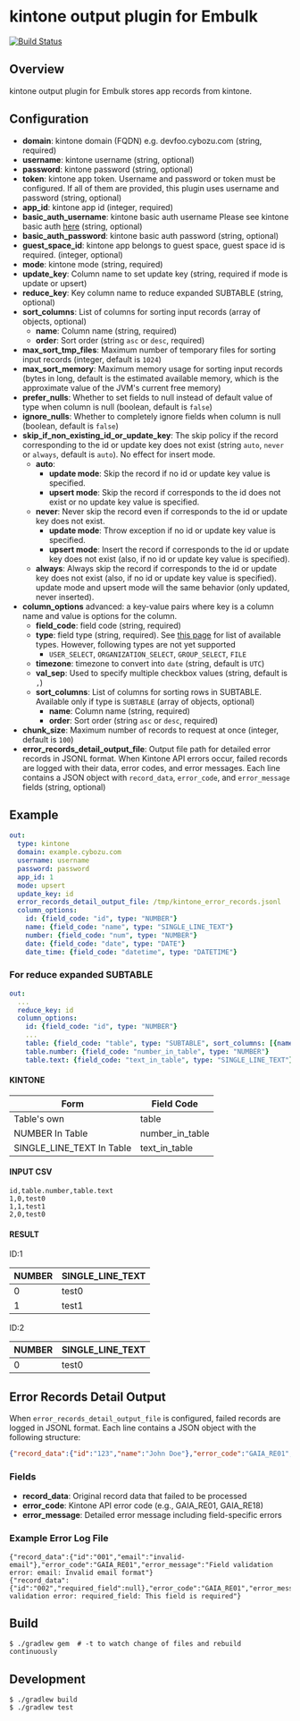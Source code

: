 # kintone output plugin for Embulk

[![Build Status](https://travis-ci.org/trocco-io/embulk-output-kintone.svg?branch=master)](https://travis-ci.org/trocco-io/embulk-output-kintone)

## Overview

kintone output plugin for Embulk stores app records from kintone.

## Configuration

- **domain**: kintone domain (FQDN) e.g. devfoo.cybozu.com (string, required)
- **username**: kintone username (string, optional)
- **password**: kintone password (string, optional)
- **token**: kintone app token. Username and password or token must be configured. If all of them are provided, this plugin uses username and password (string, optional)
- **app_id**: kintone app id (integer, required)
- **basic_auth_username**: kintone basic auth username Please see kintone basic auth [here](https://jp.cybozu.help/general/en/admin/list_security/list_ip_basic/basic_auth.html) (string, optional)
- **basic_auth_password**: kintone basic auth password (string, optional)
- **guest_space_id**: kintone app belongs to guest space, guest space id is required. (integer, optional)
- **mode**: kintone mode (string, required)
- **update_key**: Column name to set update key (string, required if mode is update or upsert)
- **reduce_key**: Key column name to reduce expanded SUBTABLE (string, optional)
- **sort_columns**: List of columns for sorting input records (array of objects, optional)
    - **name**: Column name (string, required)
    - **order**: Sort order (string `asc` or `desc`, required)
- **max_sort_tmp_files**: Maximum number of temporary files for sorting input records (integer, default is `1024`)
- **max_sort_memory**: Maximum memory usage for sorting input records (bytes in long, default is the estimated available memory, which is the approximate value of the JVM's current free memory)
- **prefer_nulls**: Whether to set fields to null instead of default value of type when column is null (boolean, default is `false`)
- **ignore_nulls**: Whether to completely ignore fields when column is null (boolean, default is `false`)
- **skip_if_non_existing_id_or_update_key**: The skip policy if the record corresponding to the id or update key does not exist (string `auto`, `never` or `always`, default is `auto`). No effect for insert mode.
    - **auto**:
        - **update mode**: Skip the record if no id or update key value is specified.
        - **upsert mode**: Skip the record if corresponds to the id does not exist or no update key value is specified.
    - **never**: Never skip the record even if corresponds to the id or update key does not exist.
        - **update mode**: Throw exception if no id or update key value is specified.
        - **upsert mode**: Insert the record if corresponds to the id or update key does not exist (also, if no id or update key value is specified).
    - **always**: Always skip the record if corresponds to the id or update key does not exist (also, if no id or update key value is specified). update mode and upsert mode will the same behavior (only updated, never inserted).
- **column_options** advanced: a key-value pairs where key is a column name and value is options for the column.
    - **field_code**: field code (string, required)
    - **type**: field type (string, required). See [this page](https://cybozu.dev/ja/kintone/docs/overview/field-types/#field-type-update) for list of available types. However, following types are not yet supported
        - `USER_SELECT`, `ORGANIZATION_SELECT`, `GROUP_SELECT`, `FILE`
    - **timezone**: timezone to convert into `date` (string, default is `UTC`)
    - **val_sep**: Used to specify multiple checkbox values (string, default is `,`)
    - **sort_columns**: List of columns for sorting rows in SUBTABLE. Available only if type is `SUBTABLE` (array of objects, optional)
        - **name**: Column name (string, required)
        - **order**: Sort order (string `asc` or `desc`, required)
- **chunk_size**: Maximum number of records to request at once (integer, default is `100`)
- **error_records_detail_output_file**: Output file path for detailed error records in JSONL format. When Kintone API errors occur, failed records are logged with their data, error codes, and error messages. Each line contains a JSON object with `record_data`, `error_code`, and `error_message` fields (string, optional)

## Example

```yaml
out:
  type: kintone
  domain: example.cybozu.com
  username: username
  password: password
  app_id: 1
  mode: upsert
  update_key: id
  error_records_detail_output_file: /tmp/kintone_error_records.jsonl
  column_options:
    id: {field_code: "id", type: "NUMBER"}
    name: {field_code: "name", type: "SINGLE_LINE_TEXT"}
    number: {field_code: "num", type: "NUMBER"}
    date: {field_code: "date", type: "DATE"}
    date_time: {field_code: "datetime", type: "DATETIME"}
```

### For reduce expanded SUBTABLE

```yaml
out:
  ...
  reduce_key: id
  column_options:
    id: {field_code: "id", type: "NUMBER"}
    ...
    table: {field_code: "table", type: "SUBTABLE", sort_columns: [{name: number, order: asc}, {name: text, order: desc}]}
    table.number: {field_code: "number_in_table", type: "NUMBER"}
    table.text: {field_code: "text_in_table", type: "SINGLE_LINE_TEXT"}
```

#### KINTONE

| Form                      | Field Code      |
| ------------------------- | --------------- |
| Table's own               | table           |
| NUMBER In Table           | number_in_table |
| SINGLE_LINE_TEXT In Table | text_in_table   |

#### INPUT CSV

```csv
id,table.number,table.text
1,0,test0
1,1,test1
2,0,test0
```

#### RESULT

ID:1

| NUMBER        | SINGLE_LINE_TEXT |
| ------------- | ---------------- |
| 0             | test0            |
| 1             | test1            |

ID:2

| NUMBER        | SINGLE_LINE_TEXT |
| ------------- | ---------------- |
| 0             | test0            |

## Error Records Detail Output

When `error_records_detail_output_file` is configured, failed records are logged in JSONL format. Each line contains a JSON object with the following structure:

```json
{"record_data":{"id":"123","name":"John Doe"},"error_code":"GAIA_RE01","error_message":"Field validation error: name: This field is required"}
```

### Fields

- **record_data**: Original record data that failed to be processed
- **error_code**: Kintone API error code (e.g., GAIA_RE01, GAIA_RE18)  
- **error_message**: Detailed error message including field-specific errors

### Example Error Log File

```
{"record_data":{"id":"001","email":"invalid-email"},"error_code":"GAIA_RE01","error_message":"Field validation error: email: Invalid email format"}
{"record_data":{"id":"002","required_field":null},"error_code":"GAIA_RE01","error_message":"Field validation error: required_field: This field is required"}
```

## Build

```
$ ./gradlew gem  # -t to watch change of files and rebuild continuously
```

## Development
```
$ ./gradlew build
$ ./gradlew test
```
